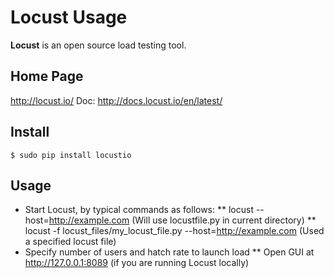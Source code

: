 Locust Usage
======
**Locust** is an open source load testing tool.

## Home Page
http://locust.io/
Doc: http://docs.locust.io/en/latest/

## Install
```
$ sudo pip install locustio
```

## Usage
* Start Locust, by typical commands as follows:
** locust --host=http://example.com (Will use locustfile.py in current directory)
** locust -f locust_files/my_locust_file.py --host=http://example.com (Used a specified locust file)
* Specify number of users and hatch rate to launch load
** Open GUI at http://127.0.0.1:8089 (if you are running Locust locally)
